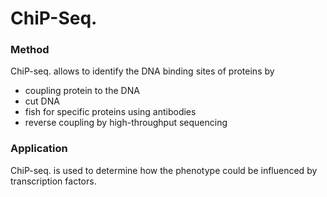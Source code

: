 # ChiP-Seq. 

### Method
ChiP-seq. allows to identify the DNA binding sites of proteins by

 + coupling protein to the DNA
 + cut DNA
 + fish for specific proteins using antibodies
 + reverse coupling by high-throughput sequencing


### Application
 
ChiP-seq. is used to determine how the phenotype could be influenced by transcription factors. 